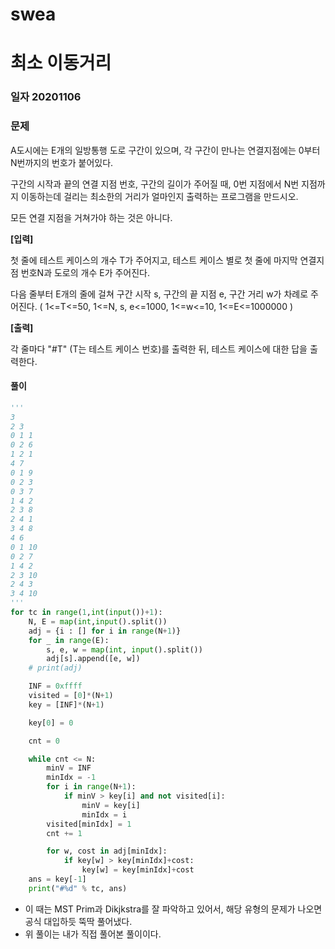 # swea

# 최소 이동거리

### 일자 20201106

### 문제

A도시에는 E개의 일방통행 도로 구간이 있으며, 각 구간이 만나는 연결지점에는 0부터 N번까지의 번호가 붙어있다.

구간의 시작과 끝의 연결 지점 번호, 구간의 길이가 주어질 때, 0번 지점에서 N번 지점까지 이동하는데 걸리는 최소한의 거리가 얼마인지 출력하는 프로그램을 만드시오.

모든 연결 지점을 거쳐가야 하는 것은 아니다.

**[입력]**

첫 줄에 테스트 케이스의 개수 T가 주어지고, 테스트 케이스 별로 첫 줄에 마지막 연결지점 번호N과 도로의 개수 E가 주어진다.

다음 줄부터 E개의 줄에 걸쳐 구간 시작 s, 구간의 끝 지점 e, 구간 거리 w가 차례로 주어진다. ( 1<=T<=50, 1<=N, s, e<=1000, 1<=w<=10, 1<=E<=1000000 )

**[출력]**

각 줄마다 "#T" (T는 테스트 케이스 번호)를 출력한 뒤, 테스트 케이스에 대한 답을 출력한다.

#### 풀이

```python
'''
3
2 3
0 1 1
0 2 6
1 2 1
4 7
0 1 9
0 2 3
0 3 7
1 4 2
2 3 8
2 4 1
3 4 8
4 6
0 1 10
0 2 7
1 4 2
2 3 10
2 4 3
3 4 10
'''
for tc in range(1,int(input())+1):
    N, E = map(int,input().split())
    adj = {i : [] for i in range(N+1)}
    for _ in range(E):
        s, e, w = map(int, input().split())
        adj[s].append([e, w])
    # print(adj)

    INF = 0xffff
    visited = [0]*(N+1)
    key = [INF]*(N+1)

    key[0] = 0

    cnt = 0

    while cnt <= N:
        minV = INF
        minIdx = -1
        for i in range(N+1):
            if minV > key[i] and not visited[i]:
                minV = key[i]
                minIdx = i
        visited[minIdx] = 1
        cnt += 1

        for w, cost in adj[minIdx]:
            if key[w] > key[minIdx]+cost:
                key[w] = key[minIdx]+cost
    ans = key[-1]
    print("#%d" % tc, ans)


```

- 이 때는 MST Prim과 Dikjkstra를 잘 파악하고 있어서, 해당 유형의 문제가 나오면 공식 대입하듯 뚝딱 풀어냈다.
- 위 풀이는 내가 직접 풀어본 풀이이다.